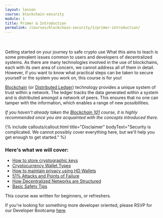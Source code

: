 ```yaml
---
layout: lesson
course: blockchain-security
module: 1
title: Primer & Introduction
permalink: /courses/blockchain-security/1/primer-introduction/
---
```

<br>
<br>
<span class="openingParagraph">Getting started on your journey to safe crypto use</span>
What this aims to teach is some prevalent issues common to users and developers of decentralized systems. As there are many technologies involved in the use of blockchains, each with its own area of concern, we cannot address all of them in detail. However, if you want to know what practical steps can be taken to secure yourself or the system you work on, this course is for you!

<a href="https://en.wikipedia.org/wiki/Blockchain">Blockchain</a> (or <a href="https://en.wikipedia.org/wiki/Distributed_ledger">Distributed Ledger</a>) technology provides a unique system of trust within a network. The ledger tracks the data generated within a system and is distributed amongst a network of peers. This ensures that no one can tamper with the information, which enables a range of new possibilities. 

<em>If you haven't already taken the <a href="/courses/blockchain-101/">Blockchain 101</a> course, it is highly recommended once you are acquainted with the concepts introduced there.</em>

{% include callouts/callout.html 
    title="Disclaimer"
    bodyText="Security is complicated. We cannot possibly cover everything here, but we'll help you get enough to get started."
%}

<h3>Here's what we will cover:</h3>
<ul>
    <li><a href="/courses/blockchain-security/1/protecting-digital-keys/">How to store cryptographic keys</a></li>
    <li><a href="/courses/blockchain-security/2/cryptocurrency-wallets/">Cryptocurrency Wallet Types</a></li>
    <li><a href="/courses/blockchain-security/2/hd-wallets-seed-phrases/">How to maintain privacy using HD Wallets</a></li>
    <li><a href="/courses/blockchain-security/3/centralized-points-of-failure/">51% Attacks and Points of Failure</a></li>
    <li><a href="/courses/blockchain-security/3/51-attack-network-hijack/">How Decentralized Networks are Structured</a></li>
    <li><a href="/courses/blockchain-security/3/keeping-yourself-secure/">Basic Safety Tips</a></li>
</ul>

This course was written for beginners, or refreshers. 

If you're looking for something more developer oriented, please RSVP for our Developer Bootcamp <a href="/developer-toolkit/">here</a>.
